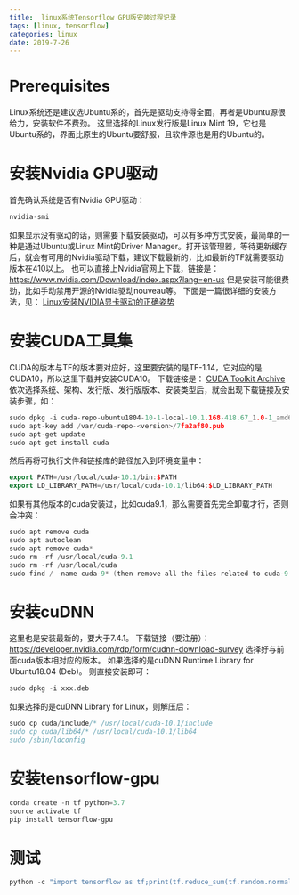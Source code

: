 ```yaml
---
title:  linux系统Tensorflow GPU版安装过程记录
tags: [linux, tensorflow]
categories: linux
date: 2019-7-26
---
```


# Prerequisites
Linux系统还是建议选Ubuntu系的，首先是驱动支持得全面，再者是Ubuntu源很给力，安装软件不费劲。
这里选择的Linux发行版是Linux Mint 19，它也是Ubuntu系的，界面比原生的Ubuntu要舒服，且软件源也是用的Ubuntu的。

# 安装Nvidia GPU驱动
首先确认系统是否有Nvidia GPU驱动：
```cpp
nvidia-smi
```
如果显示没有驱动的话，则需要下载安装驱动，可以有多种方式安装，最简单的一种是通过Ubuntu或Linux Mint的Driver Manager。打开该管理器，等待更新缓存后，就会有可用的Nvidia驱动下载，建议下载最新的，比如最新的TF就需要驱动版本在410以上。
也可以直接上Nvidia官网上下载，链接是：
https://www.nvidia.com/Download/index.aspx?lang=en-us
但是安装可能很费劲，比如手动禁用开源的Nvidia驱动nouveau等。
下面是一篇很详细的安装方法，见：
[Linux安装NVIDIA显卡驱动的正确姿势](https://blog.csdn.net/wf19930209/article/details/81877822)

# 安装CUDA工具集
CUDA的版本与TF的版本要对应好，这里要安装的是TF-1.14，它对应的是CUDA10，所以这里下载并安装CUDA10。
下载链接是：
[CUDA Toolkit Archive](https://developer.nvidia.com/cuda-toolkit-archive)
依次选择系统、架构、发行版、发行版版本、安装类型后，就会出现下载链接及安装步骤，如：
```cpp
sudo dpkg -i cuda-repo-ubuntu1804-10-1-local-10.1.168-418.67_1.0-1_amd64.deb
sudo apt-key add /var/cuda-repo-<version>/7fa2af80.pub
sudo apt-get update
sudo apt-get install cuda
```
然后再将可执行文件和链接库的路径加入到环境变量中：
```cpp
export PATH=/usr/local/cuda-10.1/bin:$PATH
export LD_LIBRARY_PATH=/usr/local/cuda-10.1/lib64:$LD_LIBRARY_PATH
```
如果有其他版本的cuda安装过，比如cuda9.1，那么需要首先完全卸载才行，否则会冲突：
```cpp
sudo apt remove cuda
sudo apt autoclean
sudo apt remove cuda*
sudo rm -rf /usr/local/cuda-9.1
sudo rm -rf /usr/local/cuda
sudo find / -name cuda-9* (then remove all the files related to cuda-9.1)
```

# 安装cuDNN
这里也是安装最新的，要大于7.4.1。
下载链接（要注册）：
https://developer.nvidia.com/rdp/form/cudnn-download-survey
选择好与前面cuda版本相对应的版本。
如果选择的是cuDNN Runtime Library for Ubuntu18.04 (Deb)。
则直接安装即可：
```cpp
sudo dpkg -i xxx.deb
```
如果选择的是cuDNN Library for Linux，则解压后：
```cpp
sudo cp cuda/include/* /usr/local/cuda-10.1/include
sudo cp cuda/lib64/* /usr/local/cuda-10.1/lib64
sudo /sbin/ldconfig
```
# 安装tensorflow-gpu
```cpp
conda create -n tf python=3.7
source activate tf
pip install tensorflow-gpu
```

# 测试
```cpp
python -c "import tensorflow as tf;print(tf.reduce_sum(tf.random.normal([1000, 1000])))"
```
